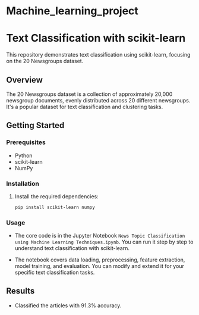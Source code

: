 # Machine_learning_project

# Text Classification with scikit-learn

This repository demonstrates text classification using scikit-learn, focusing on the 20 Newsgroups dataset.

## Overview

The 20 Newsgroups dataset is a collection of approximately 20,000 newsgroup documents, evenly distributed across 20 different newsgroups. It's a popular dataset for text classification and clustering tasks.

## Getting Started

### Prerequisites

- Python
- scikit-learn
- NumPy

### Installation

1. Install the required dependencies:

   ```bash
   pip install scikit-learn numpy
   ```

### Usage

- The core code is in the Jupyter Notebook `News Topic Classification using Machine Learning Techniques.ipynb`. You can run it step by step to understand text classification with scikit-learn.

- The notebook covers data loading, preprocessing, feature extraction, model training, and evaluation. You can modify and extend it for your specific text classification tasks.

## Results

- Classified the articles with 91.3% accuracy.

